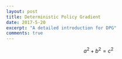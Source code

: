 ```yaml
---
layout: post
title: Deterministic Policy Gradient
date: 2017-5-20
excerpt: "A detailed introduction for DPG"
comments: true
---
```


$$
a^2+b^2=c^2
$$